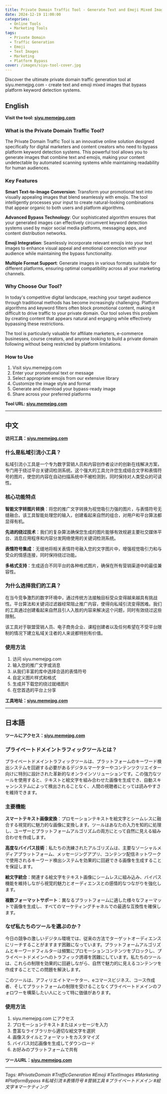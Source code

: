 ```yaml
---
title: Private Domain Traffic Tool - Generate Text and Emoji Mixed Images to Bypass Platform Keyword Detection
date: 2024-12-19 11:00:00
categories:
  - Online Tools
  - Marketing Tools
tags:
  - Private Domain
  - Traffic Generation
  - Emoji
  - Text Images
  - Marketing
  - Platform Bypass
cover: /images/siyu-tool-cover.jpg
---
```


Discover the ultimate private domain traffic generation tool at siyu.memejpg.com - create text and emoji mixed images that bypass platform keyword detection systems.

<!-- more -->

## English

**Visit the tool: [siyu.memejpg.com](https://siyu.memejpg.com)**

### What is the Private Domain Traffic Tool?

The Private Domain Traffic Tool is an innovative online solution designed specifically for digital marketers and content creators who need to bypass platform keyword detection systems. This powerful tool allows you to generate images that combine text and emojis, making your content undetectable by automated scanning systems while maintaining readability for human audiences.

### Key Features

**Smart Text-to-Image Conversion**: Transform your promotional text into visually appealing images that blend seamlessly with emojis. The tool intelligently processes your input to create natural-looking combinations that appear organic to both users and platform algorithms.

**Advanced Bypass Technology**: Our sophisticated algorithm ensures that your generated images can effectively circumvent keyword detection systems used by major social media platforms, messaging apps, and content distribution networks.

**Emoji Integration**: Seamlessly incorporate relevant emojis into your text images to enhance visual appeal and emotional connection with your audience while maintaining the bypass functionality.

**Multiple Format Support**: Generate images in various formats suitable for different platforms, ensuring optimal compatibility across all your marketing channels.

### Why Choose Our Tool?

In today's competitive digital landscape, reaching your target audience through traditional methods has become increasingly challenging. Platform algorithms and keyword filters often block promotional content, making it difficult to drive traffic to your private domain. Our tool solves this problem by creating content that appears natural and engaging while effectively bypassing these restrictions.

The tool is particularly valuable for affiliate marketers, e-commerce businesses, course creators, and anyone looking to build a private domain following without being restricted by platform limitations.

### How to Use

1. Visit siyu.memejpg.com
2. Enter your promotional text or message
3. Select appropriate emojis from our extensive library
4. Customize the image style and format
5. Generate and download your bypass-ready image
6. Share across your preferred platforms

**Tool URL: [siyu.memejpg.com](https://siyu.memejpg.com)**

---

## 中文

**访问工具：[siyu.memejpg.com](https://siyu.memejpg.com)**

### 什么是私域引流小工具？

私域引流小工具是一个专为数字营销人员和内容创作者设计的创新在线解决方案，专门用于绕过平台关键词检测系统。这个强大的工具允许您生成结合文字和表情符号的图片，使您的内容在自动扫描系统中不被检测到，同时保持对人类受众的可读性。

### 核心功能特点

**智能文字转图片转换**：将您的推广文字转换为视觉吸引力强的图片，与表情符号无缝融合。该工具智能处理您的输入，创建看起来自然的组合，对用户和平台算法都显得有机。

**先进的绕过技术**：我们的复杂算法确保您生成的图片能够有效规避主要社交媒体平台、消息应用程序和内容分发网络使用的关键词检测系统。

**表情符号集成**：无缝地将相关表情符号融入您的文字图片中，增强视觉吸引力和与受众的情感连接，同时保持绕过功能。

**多格式支持**：生成适合不同平台的各种格式图片，确保在所有营销渠道中的最佳兼容性。

### 为什么选择我们的工具？

在当今竞争激烈的数字环境中，通过传统方法接触目标受众变得越来越具有挑战性。平台算法和关键词过滤器经常阻止推广内容，使得向私域引流变得困难。我们的工具通过创建看起来自然且引人入胜的内容来解决这个问题，同时有效绕过这些限制。

该工具对于联盟营销人员、电子商务企业、课程创建者以及任何希望在不受平台限制的情况下建立私域关注者的人来说都特别有价值。

### 使用方法

1. 访问 siyu.memejpg.com
2. 输入您的推广文字或消息
3. 从我们丰富的库中选择合适的表情符号
4. 自定义图片样式和格式
5. 生成并下载您的绕过就绪图片
6. 在您首选的平台上分享

**工具地址：[siyu.memejpg.com](https://siyu.memejpg.com)**

---

## 日本語

**ツールにアクセス：[siyu.memejpg.com](https://siyu.memejpg.com)**

### プライベートドメイントラフィックツールとは？

プライベートドメイントラフィックツールは、プラットフォームのキーワード検出システムを回避する必要があるデジタルマーケターやコンテンツクリエイター向けに特別に設計された革新的なオンラインソリューションです。この強力なツールを使用すると、テキストと絵文字を組み合わせた画像を生成でき、自動スキャンシステムによって検出されることなく、人間の視聴者にとっては読みやすさを維持できます。

### 主要機能

**スマートテキスト画像変換**：プロモーションテキストを絵文字とシームレスに融合する視覚的に魅力的な画像に変換します。ツールはあなたの入力を知的に処理し、ユーザーとプラットフォームアルゴリズムの両方にとって自然に見える組み合わせを作成します。

**高度なバイパス技術**：私たちの洗練されたアルゴリズムは、主要なソーシャルメディアプラットフォーム、メッセージングアプリ、コンテンツ配信ネットワークで使用されるキーワード検出システムを効果的に回避できる画像を生成することを保証します。

**絵文字統合**：関連する絵文字をテキスト画像にシームレスに組み込み、バイパス機能を維持しながら視覚的魅力とオーディエンスとの感情的なつながりを強化します。

**複数フォーマットサポート**：異なるプラットフォームに適した様々なフォーマットで画像を生成し、すべてのマーケティングチャネルでの最適な互換性を確保します。

### なぜ私たちのツールを選ぶのか？

今日の競争の激しいデジタル環境では、従来の方法でターゲットオーディエンスにリーチすることがますます困難になっています。プラットフォームアルゴリズムとキーワードフィルターは頻繁にプロモーションコンテンツをブロックし、プライベートドメインへのトラフィック誘導を困難にしています。私たちのツールは、これらの制限を効果的に回避しながら、自然で魅力的に見えるコンテンツを作成することでこの問題を解決します。

このツールは、アフィリエイトマーケター、eコマースビジネス、コース作成者、そしてプラットフォームの制限を受けることなくプライベートドメインのフォロワーを構築したい人にとって特に価値があります。

### 使用方法

1. siyu.memejpg.com にアクセス
2. プロモーションテキストまたはメッセージを入力
3. 豊富なライブラリから適切な絵文字を選択
4. 画像スタイルとフォーマットをカスタマイズ
5. バイパス対応画像を生成してダウンロード
6. お好みのプラットフォームで共有

**ツールURL：[siyu.memejpg.com](https://siyu.memejpg.com)**

---

*Tags: #PrivateDomain #TrafficGeneration #Emoji #TextImages #Marketing #PlatformBypass #私域引流 #表情符号 #营销工具 #プライベートドメイン #絵文字 #マーケティング*
